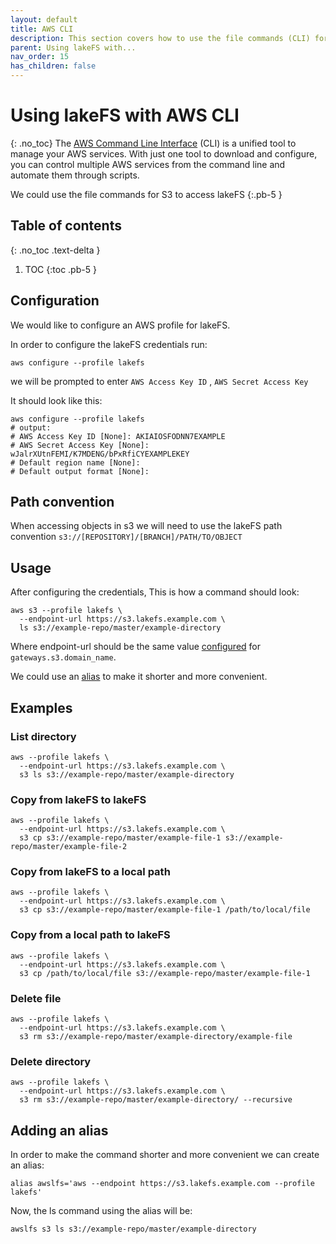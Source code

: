 ```yaml
---
layout: default
title: AWS CLI
description: This section covers how to use the file commands (CLI) for S3 to access lakeFS
parent: Using lakeFS with...
nav_order: 15
has_children: false
---
```


# Using lakeFS with AWS CLI
{: .no_toc}
The [AWS Command Line Interface](https://aws.amazon.com/cli/) (CLI) is a unified tool to manage your AWS services.
With just one tool to download and configure,
you can control multiple AWS services from the command line and automate them through scripts.


We could use the file commands for S3 to access lakeFS
{:.pb-5 }

## Table of contents
{: .no_toc .text-delta }

1. TOC
{:toc .pb-5 }

## Configuration

We would like to configure an AWS profile for lakeFS.

In order to configure the lakeFS credentials run:
```shell
aws configure --profile lakefs
```
we will be prompted to enter ```AWS Access Key ID``` , ```AWS Secret Access Key``` 

It should look like this:
```shell
aws configure --profile lakefs
# output:  
# AWS Access Key ID [None]: AKIAIOSFODNN7EXAMPLE    
# AWS Secret Access Key [None]: wJalrXUtnFEMI/K7MDENG/bPxRfiCYEXAMPLEKEY
# Default region name [None]: 
# Default output format [None]:
```


## Path convention
When accessing objects in s3 we will need to use the lakeFS path convention
    ```s3://[REPOSITORY]/[BRANCH]/PATH/TO/OBJECT```

## Usage

After configuring the credentials, This is how a command should look:
```shell 
aws s3 --profile lakefs \
  --endpoint-url https://s3.lakefs.example.com \
  ls s3://example-repo/master/example-directory
```

Where endpoint-url should be the same value [configured](../reference/configuration.md#reference)
for ```gateways.s3.domain_name```.

We could use an [alias](aws_cli.md#adding-an-alias) to make it shorter and more convenient.

## Examples

### List directory 

```shell 
aws --profile lakefs \
  --endpoint-url https://s3.lakefs.example.com \
  s3 ls s3://example-repo/master/example-directory
```

### Copy from lakeFS to lakeFS

```shell
aws --profile lakefs \
  --endpoint-url https://s3.lakefs.example.com \
  s3 cp s3://example-repo/master/example-file-1 s3://example-repo/master/example-file-2
```

### Copy from lakeFS to a local path
```shell
aws --profile lakefs \
  --endpoint-url https://s3.lakefs.example.com \
  s3 cp s3://example-repo/master/example-file-1 /path/to/local/file
```
### Copy from a local path to lakeFS
```shell
aws --profile lakefs \
  --endpoint-url https://s3.lakefs.example.com \
  s3 cp /path/to/local/file s3://example-repo/master/example-file-1
```
### Delete file 
```shell 
aws --profile lakefs \
  --endpoint-url https://s3.lakefs.example.com \
  s3 rm s3://example-repo/master/example-directory/example-file
```

### Delete directory
```shell 
aws --profile lakefs \
  --endpoint-url https://s3.lakefs.example.com \
  s3 rm s3://example-repo/master/example-directory/ --recursive
```

## Adding an alias

In order to make the command shorter and more convenient we can create an alias:

```shell
alias awslfs='aws --endpoint https://s3.lakefs.example.com --profile lakefs'
```

Now, the ls command using the alias will be:
```shell
awslfs s3 ls s3://example-repo/master/example-directory
```
